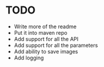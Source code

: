 # TODO
* Write more of the readme
* Put it into maven repo
* Add support for all the API
* Add support for all the parameters
* Add ability to save images
* Add logging